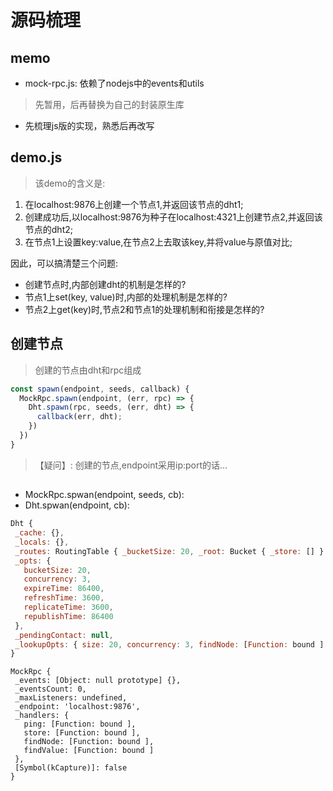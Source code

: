 # 源码梳理

## memo
+ mock-rpc.js: 依赖了nodejs中的events和utils
> 先暂用，后再替换为自己的封装原生库
+ 先梳理js版的实现，熟悉后再改写

## demo.js
> 该demo的含义是: 
1. 在localhost:9876上创建一个节点1,并返回该节点的dht1;
2. 创建成功后,以localhost:9876为种子在localhost:4321上创建节点2,并返回该节点的dht2;
3. 在节点1上设置key:value,在节点2上去取该key,并将value与原值对比;

因此，可以搞清楚三个问题:

+ 创建节点时,内部创建dht的机制是怎样的?
+ 节点1上set(key, value)时,内部的处理机制是怎样的?
+ 节点2上get(key)时,节点2和节点1的处理机制和衔接是怎样的?

## 创建节点
> 创建的节点由dht和rpc组成
```js
const spawn(endpoint, seeds, callback) {
  MockRpc.spawn(endpoint, (err, rpc) => {
    Dht.spawn(rpc, seeds, (err, dht) => {
      callback(err, dht);
    })
  })
}
```
> 【疑问】: 创建的节点,endpoint采用ip:port的话...

## 

+ MockRpc.spwan(endpoint, seeds, cb):
+ Dht.spwan(endpoint, cb):

```js                                                                      
Dht {                                                                      
 _cache: {},                                                               
 _locals: {},                                                              
 _routes: RoutingTable { _bucketSize: 20, _root: Bucket { _store: [] } },  
 _opts: {                                                                  
   bucketSize: 20,                                                         
   concurrency: 3,                                                         
   expireTime: 86400,                                                      
   refreshTime: 3600,                                                      
   replicateTime: 3600,                                                    
   republishTime: 86400                                                    
 },                                                                        
 _pendingContact: null,                                                    
 _lookupOpts: { size: 20, concurrency: 3, findNode: [Function: bound ] }   
}
```
```                                                                        
MockRpc {                                                                   
 _events: [Object: null prototype] {},                                     
 _eventsCount: 0,                                                          
 _maxListeners: undefined,                                                 
 _endpoint: 'localhost:9876',                                              
 _handlers: {                                                              
   ping: [Function: bound ],                                               
   store: [Function: bound ],                                              
   findNode: [Function: bound ],                                           
   findValue: [Function: bound ]                                           
 },                                                                        
 [Symbol(kCapture)]: false                                                 
}
```